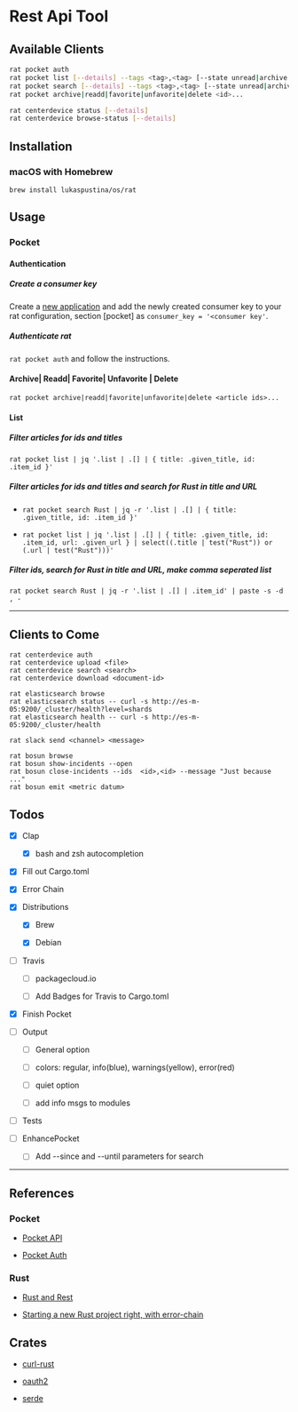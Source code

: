 # Rest Api Tool

## Available Clients

```bash
rat pocket auth
rat pocket list [--details] --tags <tag>,<tag> [--state unread|archive|all] [--sort newest|oldest|title|site ]
rat pocket search [--details] --tags <tag>,<tag> [--state unread|archive|all] [--sort newest|oldest|title|site ] <in title or url>
rat pocket archive|readd|favorite|unfavorite|delete <id>...

rat centerdevice status [--details]
rat centerdevice browse-status [--details]
```

## Installation

### macOS with Homebrew

```
brew install lukaspustina/os/rat
```

## Usage


### Pocket

#### Authentication

##### Create a consumer key

Create a [new application](https://getpocket.com/developer/apps/new) and add the newly created consumer key to your rat configuration, section [pocket] as `consumer_key = '<consumer key'`.

##### Authenticate rat

`rat pocket auth` and follow the instructions.

#### Archive| Readd| Favorite| Unfavorite | Delete

`rat pocket archive|readd|favorite|unfavorite|delete <article ids>...`

#### List

##### Filter articles for ids and titles

`rat pocket list | jq '.list | .[] | { title: .given_title, id: .item_id }'`

##### Filter articles for ids and titles and search for Rust in title and URL

* `rat pocket search Rust | jq -r '.list | .[] | { title: .given_title, id: .item_id }'`

* `rat pocket list | jq '.list | .[] | { title: .given_title, id: .item_id, url: .given_url } | select((.title | test("Rust")) or (.url | test("Rust")))'`

##### Filter ids, search for Rust in title and URL, make comma seperated list

`rat pocket search Rust | jq -r '.list | .[] | .item_id' | paste -s -d , -`

----

## Clients to Come

```
rat centerdevice auth
rat centerdevice upload <file>
rat centerdevice search <search>
rat centerdevice download <document-id>

rat elasticsearch browse
rat elasticsearch status -- curl -s http://es-m-05:9200/_cluster/health?level=shards
rat elasticsearch health -- curl -s http://es-m-05:9200/_cluster/health

rat slack send <channel> <message>

rat bosun browse
rat bosun show-incidents --open
rat bosun close-incidents --ids  <id>,<id> --message "Just because ..."
rat bosun emit <metric datum>
```


## Todos

* [X] Clap

    * [X] bash and zsh autocompletion

* [X] Fill out Cargo.toml

* [X] Error Chain

* [X] Distributions

    * [X] Brew

    * [X] Debian

* [ ] Travis

    * [ ] packagecloud.io

    * [ ] Add Badges for Travis to Cargo.toml


* [x] Finish Pocket

* [ ] Output

    * [ ] General option

    * [ ] colors: regular, info(blue), warnings(yellow), error(red)

    * [ ] quiet option

    * [ ] add info msgs to modules

* [ ] Tests

* [ ] EnhancePocket

    * [ ] Add --since and --until parameters for search


----

## References

### Pocket

* [Pocket API](https://getpocket.com/developer/)

* [Pocket Auth](http://www.jamesfmackenzie.com/getting-started-with-the-pocket-developer-api/)

### Rust

* [Rust and Rest](http://lucumr.pocoo.org/2016/7/10/rust-rest/)

* [Starting a new Rust project right, with error-chain](https://brson.github.io/2016/11/30/starting-with-error-chain)


## Crates

* [curl-rust](https://github.com/alexcrichton/curl-rust/commits/master)

* [oauth2](https://github.com/alexcrichton/oauth2-rs/blob/master/src/lib.rs)

* [serde](https://serde.rs)

